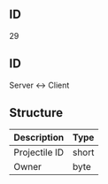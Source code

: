 ## ID
29

## ID
Server <-> Client

## Structure
| Description | Type |
|-------------|------|
| Projectile ID | short |
| Owner         | byte |